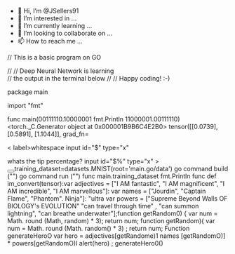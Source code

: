 - 👋 Hi, I’m @JSellers91
- 👀 I’m interested in ...
- 🌱 I’m currently learning ...
- 💞️ I’m looking to collaborate on ...
- 📫 How to reach me ...

<!---
JSellers91/JSellers91 is a ✨ special ✨ repository because its `README.md` (this file) appears on your GitHub profile.
You can click the Preview link to take a look at your changes.
---> // This is a basic program on GO
//
// Deep Neural Network is learning   
// the output in the terminal below
//
// Happy coding! :-)

package main

import "fmt"

func main(00111110.10000001
     fmt.Println 11000001.00111110)<torch._C.Generator object at 0x000001B9B6C4E2B0>
tensor([[0.0739],
        [0.5891],
        [1.1044]], grad_fn=<AddmmBackward><div><
label>whitespace</label>
input id="$"
type="x"
</div>
<div>
<label>whats the tip percentage?</label>
input id="$%"
type="x"
>
</div>
<button id-"myButton"></button>training_dataset=datasets.MNIST(root='main.go/data')  
go command build ("")
go command run ("")
func main.training_dataset
     fmt.Println
func def im_convert(tensor):var adjectives = ["I AM fantastic", "I AM magnificent", "I AM
incredible",
"I AM marvellous"]:
        var names = ["Jourdin", "Captain Flame", "Phantom".
Ninja"]:
"ultra
      var powers = ["Supreme Beyond Walls OF BIOLOGY's EVOLUTION"
"can travel through
time"
, "can summon lightning", "can breathe underwater"];function getRandom0) {
var num
= Math. round (Math, random) * 3);
return num;
        function getRandom){
var num = Math. round (Math. random() * 3) ;
return num;
          Function generateHeroO
var hero = adjectives[getRandome)1
names [getRandomO)]
* powers[getRandomO)I
alert(hero) ;
         generateHero0()
